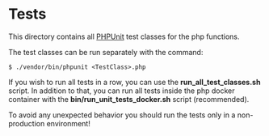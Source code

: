 # Tests

This directory contains all [PHPUnit](https://phpunit.de/) test classes for the php functions.

The test classes can be run separately with the command:

```shell
$ ./vendor/bin/phpunit <TestClass>.php
```

If you wish to run all tests in a row, you can use the **run_all_test_classes.sh** script. In addition to that, you can run all tests inside the php docker container with the **bin/run_unit_tests_docker.sh** script (recommended).

To avoid any unexpected behavior you should run the tests only in a non-production environment!
 